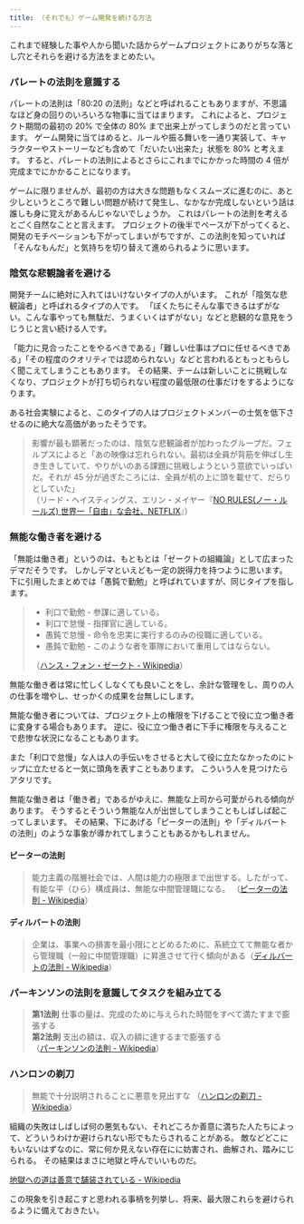 ```yaml
---
title: （それでも）ゲーム開発を続ける方法
---
```


これまで経験した事や人から聞いた話からゲームプロジェクトにありがちな落とし穴とそれらを避ける方法をまとめたい。

### パレートの法則を意識する

パレートの法則は「80:20 の法則」などと呼ばれることもありますが、不思議なほど身の回りのいろいろな物事に当てはまります。
これによると、プロジェクト期間の最初の 20% で全体の 80% まで出来上がってしまうのだと言っています。
ゲーム開発に当てはめると、ルールや振る舞いを一通り実装して、キャラクターやストーリーなども含めて「だいたい出来た」状態を 80% と考えます。
すると、パレートの法則によるとさらにこれまでにかかった時間の 4 倍が完成までにかかることになります。

ゲームに限りませんが、最初の方は大きな問題もなくスムーズに進むのに、あと少しというところで難しい問題が続けて発生し、なかなか完成しないという話は誰しも身に覚えがあるんじゃないでしょうか。
これはパレートの法則を考えるとごく自然なことと言えます。
プロジェクトの後半でペースが下がってくると、開発のモチベーションも下がってしまいがちですが、この法則を知っていれば「そんなもんだ」と気持ちを切り替えて進められるように思います。

### 陰気な悲観論者を避ける

開発チームに絶対に入れてはいけないタイプの人がいます。
これが「陰気な悲観論者」と呼ばれるタイプの人です。
「ぼくたちにそんな事できるはずがない。こんな事やっても無駄だ、うまくいくはずがない」などと悲観的な意見をうじうじと言い続ける人です。

「能力に見合ったことをやるべきである」「難しい仕事はプロに任せるべきである」「その程度のクオリティでは認められない」などと言われるともっともらしく聞こえてしまうこともあります。
その結果、チームは新しいことに挑戦しなくなり、プロジェクトが打ち切られない程度の最低限の仕事だけをするようになります。

ある社会実験によると、このタイプの人はプロジェクトメンバーの士気を低下させるのに絶大な高価があったそうです。

> 影響が最も顕著だったのは、陰気な悲観論者が加わったグループだ。フェルプスによると「あの映像は忘れられない。最初は全員が背筋を伸ばし生き生きしていて、やりがいのある課題に挑戦しようという意欲でいっぱいだ。それが 45 分が過ぎたころには、全員が机の上に頭を載せて、だらりとしていた」  
> （リード・ヘイスティングス、エリン・メイヤー『[NO RULES(ノー・ルールズ) 世界一「自由」な会社、NETFLIX](https://amzn.to/3VojhxZ)』）

### 無能な働き者を避ける

「無能は働き者」というのは、もともとは「ゼークトの組織論」として広まったデマだそうです。
しかしデマといえども一定の説得力を持つように思います。
下に引用したまとめでは「愚鈍で勤勉」と呼ばれていますが、同じタイプを指します。

> - 利口で勤勉 - 参謀に適している。
> - 利口で怠慢 - 指揮官に適している。
> - 愚鈍で怠慢 - 命令を忠実に実行するのみの役職に適している。
> - 愚鈍で勤勉 - このような者を軍隊において重用してはならない。
>
> （[ハンス・フォン・ゼークト - Wikipedia](https://ja.wikipedia.org/wiki/%E3%83%8F%E3%83%B3%E3%82%B9%E3%83%BB%E3%83%95%E3%82%A9%E3%83%B3%E3%83%BB%E3%82%BC%E3%83%BC%E3%82%AF%E3%83%88)）

無能な働き者は常に忙しくしなくても良いことをし、余計な管理をし、周りの人の仕事を増やし、せっかくの成果を台無しにします。

無能な働き者については、プロジェクト上の権限を下げることで役に立つ働き者に変身する場合もあります。
逆に、役に立つ働き者に下手に権限を与えることで悲惨な状況になることもあります。

また「利口で怠慢」な人は人の手伝いをさせると大して役に立たなかったのにトップに立たせると一気に頭角を表すこともあります。
こういう人を見つけたらアタリです。

無能な働き者は「働き者」であるがゆえに、無能な上司から可愛がられる傾向があります。
そうするとそういう無能な人が出世してしまうこともしばしば起こってしまいます。
その結果、下にあげる「ピーターの法則」や「ディルバートの法則」のような事象が導かれてしまうこともあるかもしれません。


#### ピーターの法則

> 能力主義の階層社会では、人間は能力の極限まで出世する。したがって、有能な平（ひら）構成員は、無能な中間管理職になる。
> （[ピーターの法則 - Wikipedia](https://ja.wikipedia.org/wiki/%E3%83%94%E3%83%BC%E3%82%BF%E3%83%BC%E3%81%AE%E6%B3%95%E5%89%87)）


#### ディルバートの法則

> 企業は、事業への損害を最小限にとどめるために、系統立てて無能な者から管理職（一般に中間管理職）に昇進させて行く傾向がある（[ディルバートの法則 - Wikipedia](https://ja.wikipedia.org/wiki/%E3%83%87%E3%82%A3%E3%83%AB%E3%83%90%E3%83%BC%E3%83%88%E3%81%AE%E6%B3%95%E5%89%87)）




### パーキンソンの法則を意識してタスクを組み立てる

> **第1法則**
> 仕事の量は、完成のために与えられた時間をすべて満たすまで膨張する  
> **第2法則**
> 支出の額は、収入の額に達するまで膨張する  
> （[パーキンソンの法則 - Wikipedia](https://ja.wikipedia.org/wiki/%E3%83%91%E3%83%BC%E3%82%AD%E3%83%B3%E3%82%BD%E3%83%B3%E3%81%AE%E6%B3%95%E5%89%87)）



### ハンロンの剃刀

> 無能で十分説明されることに悪意を見出すな
> （[ハンロンの剃刀 - Wikipedia](https://ja.wikipedia.org/wiki/%E3%83%8F%E3%83%B3%E3%83%AD%E3%83%B3%E3%81%AE%E5%89%83%E5%88%80)）





組織の失敗はしばしば何の悪気もない、それどころか善意に満ちた人たちによって、どういうわけか避けられない形でもたらされることがある。
敵などどこにもいないはずなのに、常に何か見えない存在にに妨害され、曲解され、踏みにじられる。
その結果はまさに地獄と呼んでいいものだ。

[地獄への道は善意で舗装されている - Wikipedia](https://ja.wikipedia.org/wiki/%E5%9C%B0%E7%8D%84%E3%81%B8%E3%81%AE%E9%81%93%E3%81%AF%E5%96%84%E6%84%8F%E3%81%A7%E8%88%97%E8%A3%85%E3%81%95%E3%82%8C%E3%81%A6%E3%81%84%E3%82%8B)

この現象を引き起こすと思われる事柄を列挙し、将来、最大限これらを避けられるように備えておきたい。
